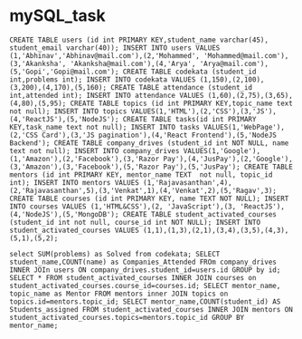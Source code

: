 # mySQL_task

`CREATE TABLE users (id int PRIMARY KEY,student_name varchar(45), student_email varchar(40));
INSERT INTO users VALUES (1,'Abhinav','Abhinav@mail.com'),(2,'Mohammed', 'Mohammed@mail.com'),(3,'Akanksha', 'Akanksha@mail.com'),(4,'Arya', 'Arya@mail.com'),(5,'Gopi','Gopi@mail.com');
CREATE TABLE codekata (student_id int,problems int);
INSERT INTO codekata VALUES (1,150),(2,100),(3,200),(4,170),(5,160);
CREATE TABLE attendance (student_id int,attended int);
INSERT INTO attendance VALUES (1,60),(2,75),(3,65),(4,80),(5,95);
CREATE TABLE topics (id int PRIMARY KEY,topic_name text not null);
INSERT INTO topics VALUES(1,'HTML'),(2,'CSS'),(3,'JS'),(4,'ReactJS'),(5,'NodeJS');
CREATE TABLE tasks(id int PRIMARY KEY,task_name text not null);
INSERT INTO tasks VALUES(1,'WebPage'),(2,'CSS Card'),(3,'JS pagination'),(4,'React Frontend'),(5,'NodeJS Backend');
CREATE TABLE company_drives (student_id int NOT NULL, name text not null);
INSERT INTO company_drives VALUES(1,'Google'),(1,'Amazon'),(2,'Facebook'),(3,'Razor Pay'),(4,'JusPay'),(2,'Google'),(3,'Amazon'),(3,'Facebook'),(5,'Razor Pay'),(5,'JusPay');
CREATE TABLE mentors (id int PRIMARY KEY, mentor_name TEXT  not null, topic_id int);
INSERT INTO mentors VALUES (1,'Rajavasanthan',4),(2,'Rajavasanthan',5),(3,'Venkat',1),(4,'Venkat',2),(5,'Ragav',3);
CREATE TABLE courses (id int PRIMARY KEY, name TEXT NOT NULL);
INSERT INTO courses VALUES (1,'HTML&CSS'),(2, 'JavaScript'),(3, 'ReactJS'),(4,'NodeJS'),(5,'MongoDB');
CREATE TABLE student_activated_courses (student_id int not null, course_id int NOT NULL);
INSERT INTO student_activated_courses VALUES (1,1),(1,3),(2,1),(3,4),(3,5),(4,3),(5,1),(5,2);`

`select SUM(problems) as Solved from codekata;
SELECT student_name,COUNT(name) as Companies_Attended FROm company_drives INNER JOIn users ON company_drives.student_id=users.id GROUP by id;
SELECT * FROM student_activated_courses INNER JOIN courses on student_activated_courses.course_id=courses.id;
SELECT mentor_name, topic_name as Mentor FROM mentors inner JOIN topics on topics.id=mentors.topic_id;
SELECT mentor_name,COUNT(student_id) AS Students_assigned FROM student_activated_courses INNER JOIN mentors ON student_activated_courses.topics=mentors.topic_id GROUP BY mentor_name;`
